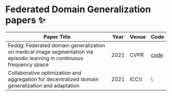 # Federated Domain Generalization papers ✨

| Paper Title | Year | Venue | Code |
| ------------- | ------------- | ------------- | ------------- |
Feddg: Federated domain generalization on medical image segmentation via episodic learning in continuous frequency space | 2021 | CVPR | [code](https://github.com/liuquande/FedDG-ELCFS)
Collaborative optimization and aggregation for decentralized domain generalization and adaptation | 2021 | ICCV | \
